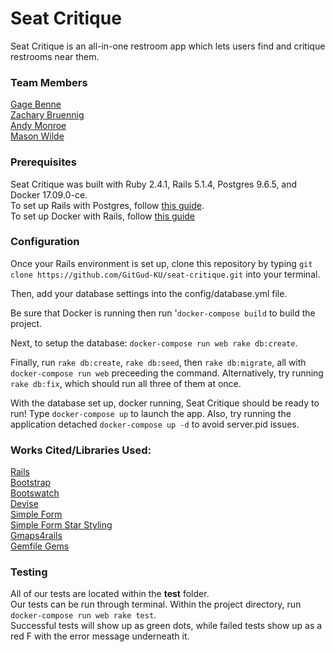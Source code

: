# Seat Critique

Seat Critique is an all-in-one restroom app which lets users find and critique restrooms near them.

### Team Members

[Gage Benne](https://github.com/gagebenne)<br>
[Zachary Bruennig](https://github.com/zbruennig)<br>
[Andy Monroe](https://github.com/andrew-monroe)<br>
[Mason Wilde](https://github.com/masonwilde)

### Prerequisites

Seat Critique was built with Ruby 2.4.1, Rails 5.1.4, Postgres 9.6.5, and Docker 17.09.0-ce.<br>
To set up Rails with Postgres, follow [this guide](https://www.digitalocean.com/community/tutorials/how-to-setup-ruby-on-rails-with-postgres).<br>
To set up Docker with Rails, follow [this guide](https://docs.docker.com/compose/rails/)

### Configuration

Once your Rails environment is set up, clone this repository by typing `git clone https://github.com/GitGud-KU/seat-critique.git` into your terminal.<br>

Then, add your database settings into the config/database.yml file.

Be sure that Docker is running then run '`docker-compose build` to build the project.  

Next, to setup the database: `docker-compose run web rake db:create`.

Finally, run `rake db:create`, `rake db:seed`, then `rake db:migrate`, all with `docker-compose run web` preceeding the command. Alternatively, try running `rake db:fix`, which should run all three of them at once.

With the database set up, docker running, Seat Critique should be ready to run! Type `docker-compose up` to launch the app.  Also, try running the application detached `docker-compose up -d` to avoid server.pid issues.

### Works Cited/Libraries Used:

[Rails](http://rubyonrails.org/)<br>
[Bootstrap](http://getbootstrap.com/)<br>
[Bootswatch](https://bootswatch.com/)<br>
[Devise](https://github.com/plataformatec/devise)<br>
[Simple Form](https://github.com/plataformatec/simple_form)<br>
[Simple Form Star Styling](https://codepen.io/lsirivong/pen/ekBxI)<br>
[Gmaps4rails](https://apneadiving.github.io/)<br>
[Gemfile Gems](https://github.com/GitGud-KU/seat-critique/blob/master/Gemfile)<br>

### Testing

All of our tests are located within the **test** folder.<br>
Our tests can be run through terminal. Within the project directory, run<br>
`docker-compose run web rake test`.<br>
Successful tests will show up as green dots, while failed tests show up as a red F with the error message underneath it.
